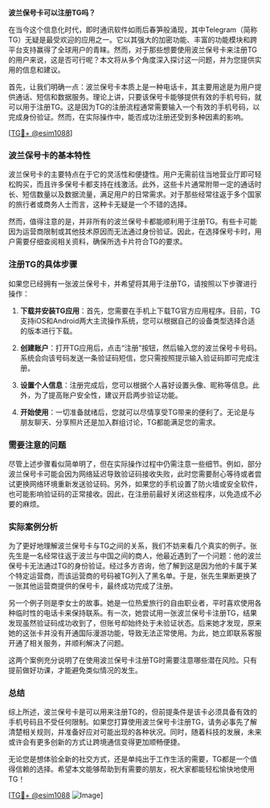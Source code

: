 **波兰保号卡可以注册TG吗？**

在当今这个信息化时代，即时通讯软件如雨后春笋般涌现，其中Telegram（简称TG）无疑是最受欢迎的应用之一。它以其强大的加密功能、丰富的功能模块和跨平台支持赢得了全球用户的青睐。然而，对于那些想要使用波兰保号卡来注册TG的用户来说，这是否可行呢？本文将从多个角度深入探讨这一问题，并为您提供实用的信息和建议。

首先，让我们明确一点：波兰保号卡本质上是一种电话卡，其主要用途是为用户提供通话、短信和数据服务。理论上讲，只要该保号卡能够提供有效的手机号码，就可以用于注册TG。这是因为TG的注册流程通常需要输入一个有效的手机号码，以完成身份验证。然而，在实际操作中，能否成功注册还受到多种因素的影响。

[[TG💪+ @esim1088](https://t.me/s/esim1088)]

### 波兰保号卡的基本特性

波兰保号卡的主要特点在于它的灵活性和便捷性。用户无需前往当地营业厅即可轻松购买，而且许多保号卡都支持在线激活。此外，这些卡片通常附带一定的通话时长、短信数量以及数据流量，满足用户的日常需求。对于那些经常往返于多个国家的旅行者或商务人士而言，这种卡无疑是一个不错的选择。

然而，值得注意的是，并非所有的波兰保号卡都能顺利用于注册TG。有些卡可能因为运营商限制或其他技术原因而无法通过身份验证。因此，在选择保号卡时，用户需要仔细查阅相关资料，确保所选卡片符合TG的要求。

### 注册TG的具体步骤

如果您已经拥有一张波兰保号卡，并希望将其用于注册TG，请按照以下步骤进行操作：

1. **下载并安装TG应用**：首先，您需要在手机上下载TG官方应用程序。目前，TG支持iOS和Android两大主流操作系统，您可以根据自己的设备类型选择合适的版本进行下载。

2. **创建账户**：打开TG应用后，点击“注册”按钮，然后输入您的波兰保号卡号码。系统会向该号码发送一条验证码短信，您只需按照提示输入验证码即可完成注册。

3. **设置个人信息**：注册完成后，您可以根据个人喜好设置头像、昵称等信息。此外，为了提高账户安全性，建议开启两步验证功能。

4. **开始使用**：一切准备就绪后，您就可以尽情享受TG带来的便利了。无论是与朋友聊天、分享照片还是加入群组讨论，TG都能满足您的需求。

### 需要注意的问题

尽管上述步骤看似简单明了，但在实际操作过程中仍需注意一些细节。例如，部分波兰保号卡可能会因为网络延迟导致验证码接收失败，此时您需要耐心等待或者尝试更换网络环境重新发送验证码。另外，如果您的手机设置了防火墙或安全软件，也可能影响验证码的正常接收。因此，在注册前最好关闭这些程序，以免造成不必要的麻烦。

### 实际案例分析

为了更好地理解波兰保号卡与TG之间的关系，我们不妨来看几个真实的例子。张先生是一名经常往返于波兰与中国之间的商人，他最近遇到了一个问题：他的波兰保号卡无法通过TG的身份验证。经过多方咨询，他了解到这是因为他的卡属于某个特定运营商，而该运营商的号码被TG列入了黑名单。于是，张先生果断更换了一张其他运营商提供的保号卡，最终成功完成了注册。

另一个例子则是李女士的故事。她是一位热爱旅行的自由职业者，平时喜欢使用各种临时性的电话卡来保持联系。有一次，她尝试用一张波兰保号卡注册TG，结果发现虽然验证码成功收到了，但账号却始终处于未验证状态。后来她才发现，原来她的这张卡并没有开通国际漫游功能，导致无法正常使用。为此，她立即联系客服开通了相关服务，并顺利解决了问题。

这两个案例充分说明了在使用波兰保号卡注册TG时需要注意哪些潜在风险。只有提前做好功课，才能避免类似情况的发生。

### 总结

综上所述，波兰保号卡是可以用来注册TG的，但前提条件是该卡必须具备有效的手机号码且不受任何限制。如果您打算使用波兰保号卡注册TG，请务必事先了解清楚相关规则，并准备好应对可能出现的各种状况。同时，随着科技的发展，未来或许会有更多创新的方式让跨境通信变得更加顺畅便捷。

无论您是想体验全新的社交方式，还是单纯出于工作生活的需要，TG都是一个值得信赖的选择。希望本文能够帮助到有需要的朋友，祝大家都能轻松愉快地使用TG！

[[TG💪+ @esim1088](https://t.me/s/esim1088) ![Image](https://i.postimg.cc/4NQfJmqS/Snipaste-2025-05-13-00-14-12.png)]